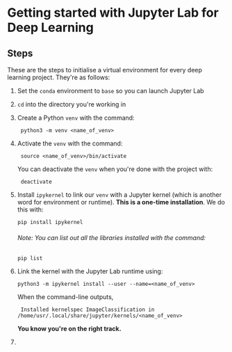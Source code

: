 # Getting started with Jupyter Lab for Deep Learning

## Steps
These are the steps to initialise a virtual environment for every deep learning project. They're as follows:
1. Set the `conda` environment to `base` so you can launch Jupyter Lab

2. `cd` into the directory you're working in

3. Create a Python `venv` with the command:
   ```shell
    python3 -m venv <name_of_venv>
   ```

4. Activate the `venv` with the command:
   ```shell
    source <name_of_venv>/bin/activate
   ```

   You can deactivate the `venv` when you're done with the project with:
   ```shell
    deactivate
   ```


5. Install `ipykernel` to link our `venv` with a Jupyter kernel (which is another word for environment or runtime). **This is a one-time installation**. We do this with:
   ```shell
   pip install ipykernel
   ```
   ###### *Note: You can list out all the libraries installed with the command:*
   ```shell
   pip list
   ```

6. Link the kernel with the Jupyter Lab runtime using:
   ```shell
   python3 -m ipykernel install --user --name=<name_of_venv>
   ```

   When the command-line outputs,
   ```shell
    Installed kernelspec ImageClassification in /home/usr/.local/share/jupyter/kernels/<name_of_venv>
   ```
   **You know you're on the right track.**

7.